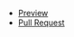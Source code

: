 - [Preview](https://ArtemLav.github.io/fe_aug20_artemlavreniuk/)
- [Pull Request](https://github.com/ArtemLav/fe_aug20_artemlavreniuk/pull/1/files)